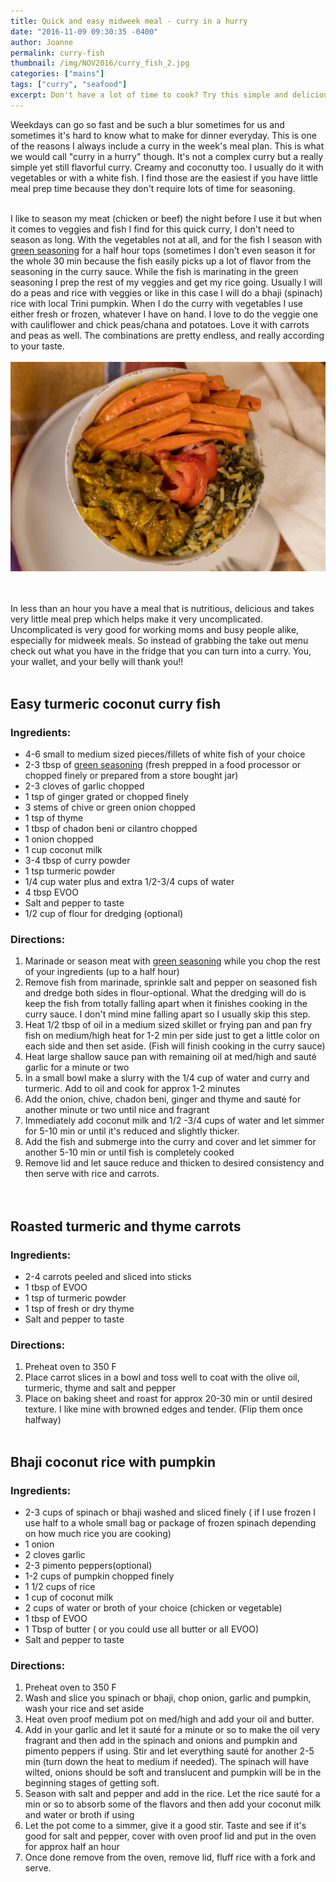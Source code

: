 ```yaml
---
title: Quick and easy midweek meal - curry in a hurry
date: "2016-11-09 09:30:35 -0400"
author: Joanne
permalink: curry-fish
thumbnail: /img/NOV2016/curry_fish_2.jpg
categories: ["mains"]
tags: ["curry", "seafood"]
excerpt: Don't have a lot of time to cook? Try this simple and delicious solution
---
```


Weekdays can go so fast and be such a blur sometimes for us and sometimes it's hard to know what to make for dinner everyday.  This is one of the reasons I always include a curry in the week's meal plan. This is what we would call "curry in a hurry" though.  It's not a complex curry but a really simple yet still flavorful curry. Creamy and coconutty too. I usually do it with vegetables or with a white fish.  I find those are the easiest if you have little meal prep time because they don't require lots of time for seasoning.  
<br>

I like to season my meat (chicken or beef) the night before I use it but when it comes to veggies and fish I find for this quick curry, I don't need to season as long.  With the vegetables not at all, and for the fish I season with [green seasoning](http://oliveandmango.com/green-seasoning) for a half hour tops (sometimes I don't even season it for the whole 30 min because the fish easily picks up a lot of flavor from the seasoning in the curry sauce.  While the fish is marinating in the green seasoning I prep the rest of my veggies and get my rice going. Usually I will do a peas and rice with veggies or like in this case I will do a bhaji (spinach) rice with local Trini pumpkin.  When I do the curry with vegetables I use either fresh or frozen, whatever I have on hand.  I love to do the veggie one with cauliflower and chick peas/chana and potatoes.  Love it with carrots and peas as well.  The combinations are pretty endless, and really according to your taste.
<br>
<br>
![Curried fish](/img/NOV2016/curry_fish.jpg)  
<br>
<br>

In less than an hour you have a meal that is nutritious, delicious and takes very little meal prep which helps make it very uncomplicated.  Uncomplicated is very good for working moms and busy people alike, especially for midweek meals. So instead of grabbing the take out menu check out what you have in the fridge that you can turn into a curry. You, your wallet, and your belly will thank you!!
<br><br>


## Easy turmeric coconut curry fish

### Ingredients:

* 4-6 small to medium sized pieces/fillets of white fish of your choice
* 2-3 tbsp of <span class="highlight">[green seasoning](http://oliveandmango.com/green-seasoning)</span> (fresh prepped in a food processor or chopped finely or prepared from a store bought jar)
* 2-3 cloves of garlic chopped
* 1 tsp of ginger grated or chopped finely
* 3 stems of chive or green onion chopped
* 1 tsp of thyme
* 1 tbsp of chadon beni or cilantro chopped
* 1 onion chopped
* 1 cup coconut milk
* 3-4 tbsp of curry powder
* 1 tsp turmeric powder
* 1/4 cup water plus and extra 1/2-3/4 cups of water
* 4 tbsp EVOO
* Salt and pepper to taste
* 1/2 cup of flour for dredging (optional)

### Directions:

1. Marinade or season meat with <span class="highlight">[green seasoning](http://oliveandmango.com/green-seasoning)</span> while you chop the rest of your ingredients (up to a half hour)
2. Remove fish from marinade, sprinkle salt and pepper on seasoned fish and dredge both sides in flour-optional. What the dredging will do is keep the fish from totally falling apart when it finishes cooking in the curry sauce. I don't mind mine falling apart so I usually skip this step.  
3. Heat 1/2 tbsp of oil in a medium sized skillet or frying pan and pan fry fish on medium/high heat for 1-2 min per side just to get a little color on each side and then set aside.  (Fish will finish cooking in the curry sauce)
4. Heat large shallow sauce pan with remaining oil at med/high and sauté garlic for a minute or two
5. In a small bowl make a slurry with the 1/4 cup of water and curry and turmeric. Add to oil and cook for approx 1-2 minutes
6. Add the onion, chive, chadon beni, ginger and thyme and sauté for another minute or two until nice and fragrant
7. Immediately add coconut milk and 1/2 -3/4 cups of water and let simmer for 5-10 min or until it's reduced and slightly thicker.
8. Add the fish and submerge into the curry and cover and let simmer for another 5-10 min or until fish is completely cooked
9. Remove lid and let sauce reduce and thicken to desired consistency and then serve with rice and carrots.  
<br><br>


## Roasted turmeric and thyme carrots

### Ingredients:
* 2-4 carrots peeled and sliced into sticks
* 1 tbsp of EVOO
* 1 tsp of turmeric powder
* 1 tsp of fresh or dry thyme
* Salt and pepper to taste

### Directions:
1. Preheat oven to 350 F
2. Place carrot slices in a bowl and toss well to coat with the olive oil, turmeric, thyme and salt and pepper
3. Place on baking sheet and roast for approx 20-30 min or until desired texture.  I like mine with browned edges and tender.  (Flip them once halfway)
<br><br>



## Bhaji coconut rice with pumpkin

### Ingredients:

* 2-3 cups of spinach or bhaji washed and sliced finely ( if I use frozen I use half to a whole small bag or package of frozen spinach depending on how much rice you are cooking)
* 1 onion
* 2 cloves garlic
* 2-3 pimento peppers(optional)
* 1-2 cups of pumpkin chopped finely
* 1 1/2 cups of rice
* 1 cup of coconut milk
* 2 cups of water or broth of your choice (chicken or vegetable)
* 1 tbsp of EVOO
* 1 Tbsp of butter ( or you could use all butter or all EVOO)
* Salt and pepper to taste

### Directions:

1. Preheat oven to 350 F
2. Wash and slice you spinach or bhaji, chop onion, garlic and pumpkin, wash your rice and set aside
3. Heat oven proof medium pot on med/high and add your oil and butter.
4. Add in your garlic and let it sauté for a minute or so to make the oil very fragrant and then add in the spinach and onions and pumpkin and pimento peppers if using.  Stir and let everything sauté for another 2-5 min (turn down the heat to medium if needed).  The spinach will have wilted, onions should be soft and translucent and pumpkin will be in the beginning stages of getting soft.
5. Season with salt and pepper and add in the rice.  Let the rice sauté for a min or so to absorb some of the flavors and then add your coconut milk and water or broth if using
6. Let the pot come to a simmer, give it a good stir.  Taste and see if it's good for salt and pepper, cover with oven proof lid and put in the oven for approx half an hour
7. Once done remove from the oven, remove lid, fluff rice with a fork and serve.
